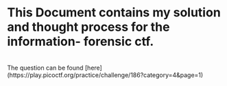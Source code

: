 # This Document contains my solution and thought process for the information- forensic ctf.
<br>
The question can be found [here](https://play.picoctf.org/practice/challenge/186?category=4&page=1)<br>

